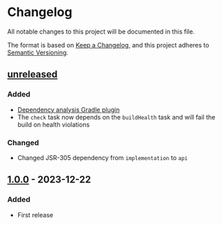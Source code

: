 # Changelog

All notable changes to this project will be documented in this file.

The format is based on [Keep a Changelog](https://keepachangelog.com/en/1.0.0/),
and this project adheres to [Semantic Versioning](https://semver.org/spec/v2.0.0.html).

## [unreleased]

### Added

- [Dependency analysis Gradle plugin](https://github.com/autonomousapps/dependency-analysis-gradle-plugin)
- The `check` task now depends on the `buildHealth` task and will fail the build on health violations

### Changed

- Changed JSR-305 dependency from `implementation` to `api`

## [1.0.0] - 2023-12-22

### Added

- First release

[unreleased]: https://github.com/cthing/xmlwriter/compare/1.0.0...HEAD
[1.0.0]: https://github.com/cthing/xmlwriter/releases/tag/1.0.0
